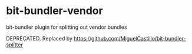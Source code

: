 # bit-bundler-vendor
bit-bundler plugin for splitting out vendor bundles


DEPRECATED. Replaced by https://github.com/MiguelCastillo/bit-bundler-splitter
